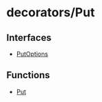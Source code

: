 # decorators/Put

## Interfaces

- [PutOptions](interfaces/PutOptions.md)

## Functions

- [Put](functions/Put.md)
